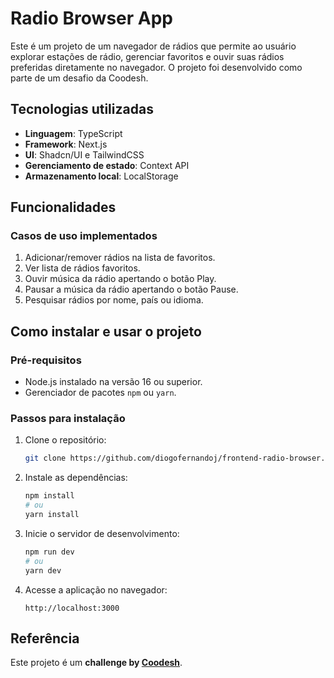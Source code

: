 # Radio Browser App

Este é um projeto de um navegador de rádios que permite ao usuário explorar estações de rádio, gerenciar favoritos e ouvir suas rádios preferidas diretamente no navegador. O projeto foi desenvolvido como parte de um desafio da Coodesh.

## Tecnologias utilizadas

- **Linguagem**: TypeScript
- **Framework**: Next.js
- **UI**: Shadcn/UI e TailwindCSS
- **Gerenciamento de estado**: Context API
- **Armazenamento local**: LocalStorage

## Funcionalidades

### Casos de uso implementados

1. Adicionar/remover rádios na lista de favoritos.
2. Ver lista de rádios favoritos.
3. Ouvir música da rádio apertando o botão Play.
4. Pausar a música da rádio apertando o botão Pause.
5. Pesquisar rádios por nome, país ou idioma.

## Como instalar e usar o projeto

### Pré-requisitos

- Node.js instalado na versão 16 ou superior.
- Gerenciador de pacotes `npm` ou `yarn`.

### Passos para instalação

1. Clone o repositório:

   ```bash
   git clone https://github.com/diogofernandoj/frontend-radio-browser.git
   ```

2. Instale as dependências:

   ```bash
   npm install
   # ou
   yarn install
   ```

3. Inicie o servidor de desenvolvimento:

   ```bash
   npm run dev
   # ou
   yarn dev
   ```

4. Acesse a aplicação no navegador:
   ```
   http://localhost:3000
   ```

## Referência

Este projeto é um **challenge by [Coodesh](https://coodesh.com/)**.
